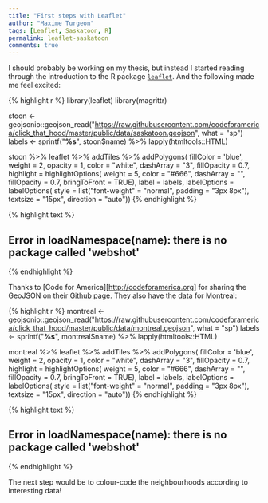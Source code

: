 ```yaml
---
title: "First steps with Leaflet"
author: "Maxime Turgeon"
tags: [Leaflet, Saskatoon, R]
permalink: leaflet-saskatoon
comments: true
---
```


I should probably be working on my thesis, but instead I started reading through the introduction to the R package [`leaflet`](https://rstudio.github.io/leaflet/). And the following made me feel excited: 


{% highlight r %}
library(leaflet)
library(magrittr)

stoon <- geojsonio::geojson_read("https://raw.githubusercontent.com/codeforamerica/click_that_hood/master/public/data/saskatoon.geojson",
                        what = "sp") 
labels <- sprintf("<strong>%s</strong>",
                  stoon$name) %>% 
    lapply(htmltools::HTML)

stoon %>%
    leaflet %>%
    addTiles %>%
    addPolygons(
        fillColor = 'blue',
        weight = 2,
        opacity = 1,
        color = "white",
        dashArray = "3",
        fillOpacity = 0.7,
        highlight = highlightOptions(
            weight = 5,
            color = "#666",
            dashArray = "",
            fillOpacity = 0.7,
            bringToFront = TRUE),
        label = labels,
        labelOptions = labelOptions(
            style = list("font-weight" = "normal", padding = "3px 8px"),
            textsize = "15px",
            direction = "auto"))
{% endhighlight %}



{% highlight text %}
## Error in loadNamespace(name): there is no package called 'webshot'
{% endhighlight %}

Thanks to [Code for America][http://codeforamerica.org] for sharing the GeoJSON on their [Github page](https://github.com/codeforamerica/click_that_hood). They also have the data for Montreal:


{% highlight r %}
montreal <- geojsonio::geojson_read("https://raw.githubusercontent.com/codeforamerica/click_that_hood/master/public/data/montreal.geojson",
                        what = "sp") 
labels <- sprintf("<strong>%s</strong>",
                  montreal$name) %>% 
    lapply(htmltools::HTML)

montreal %>%
    leaflet %>%
    addTiles %>%
    addPolygons(
        fillColor = 'blue',
        weight = 2,
        opacity = 1,
        color = "white",
        dashArray = "3",
        fillOpacity = 0.7,
        highlight = highlightOptions(
            weight = 5,
            color = "#666",
            dashArray = "",
            fillOpacity = 0.7,
            bringToFront = TRUE),
        label = labels,
        labelOptions = labelOptions(
            style = list("font-weight" = "normal", padding = "3px 8px"),
            textsize = "15px",
            direction = "auto"))
{% endhighlight %}



{% highlight text %}
## Error in loadNamespace(name): there is no package called 'webshot'
{% endhighlight %}

The next step would be to colour-code the neighbourhoods according to interesting data!
